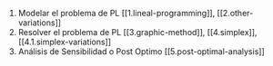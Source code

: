 



1. Modelar el problema de PL
	[[1.lineal-programming]], [[2.other-variations]]
2. Resolver el problema de PL
	[[3.graphic-method]], [[4.simplex]], [[4.1.simplex-variations]]
3. Análisis de Sensibilidad o Post Optimo
	[[5.post-optimal-analysis]]


